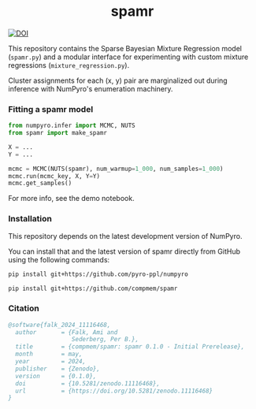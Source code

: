 <h1 align='center'>spamr</h1>

[![DOI](https://zenodo.org/badge/DOI/10.5281/zenodo.11116468.svg)](https://doi.org/10.5281/zenodo.11116468)

This repository contains the Sparse Bayesian Mixture Regression model (`spamr.py`) and a modular interface for experimenting with custom mixture regressions (`mixture_regression.py`). 

Cluster assignments for each (x, y) pair are marginalized out during inference with NumPyro's enumeration machinery.

###  Fitting a spamr model
```python
from numpyro.infer import MCMC, NUTS
from spamr import make_spamr

X = ...
Y = ...

mcmc = MCMC(NUTS(spamr), num_warmup=1_000, num_samples=1_000)
mcmc.run(mcmc_key, X, Y=Y)
mcmc.get_samples()
```

For more info, see the demo notebook.

### Installation

This repository depends on the latest development version of NumPyro.

You can install that and the latest version of spamr directly from GitHub using the following commands:

```bash
pip install git+https://github.com/pyro-ppl/numpyro

pip install git+https://github.com/compmem/spamr
```

### Citation

```bibtex
@software{falk_2024_11116468,
  author       = {Falk, Ami and
                  Sederberg, Per B.},
  title        = {compmem/spamr: spamr 0.1.0 - Initial Prerelease},
  month        = may,
  year         = 2024,
  publisher    = {Zenodo},
  version      = {0.1.0},
  doi          = {10.5281/zenodo.11116468},
  url          = {https://doi.org/10.5281/zenodo.11116468}
}
```
